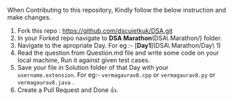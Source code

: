 When Contributing to this repository, Kindly follow the below instruction and make changes.

1. Fork this repo : https://github.com/dscuietkuk/DSA.git
2. In your Forked repo navigate to **DSA Marathon**(DSA\ Marathon/) folder.
3. Navigate to the apropriate Day. For eg :- [**Day1**](DSA\ Marathon/Day\ 1)
4. Read the question from Question.md file and write some code on your local machine, Run it against given test cases.
5. Save your file in Solution folder of that Day with your `username.extension`. For eg:- `vermagaurav8.cpp` or `vermagaurav8.py` or `vermagaurav8.java` .
6. Create a Pull Request and Done 👍.
